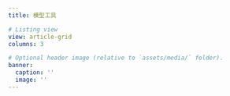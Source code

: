 ```yaml
---
title: 模型工具

# Listing view
view: article-grid
columns: 3

# Optional header image (relative to `assets/media/` folder).
banner:
  caption: ''
  image: ''
---
```

